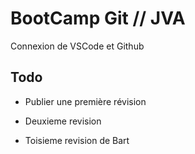 # BootCamp Git // JVA

Connexion de VSCode et Github

## Todo

- Publier une première révision

- Deuxieme revision

- Toisieme revision de Bart